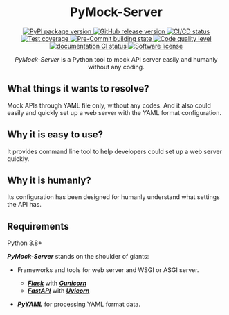 <h1 align="center">
  PyMock-Server
</h1>

<p align="center">
  <a href="https://pypi.org/project/PyMock-Server">
    <img src="https://img.shields.io/pypi/v/PyMock-Server?color=%23099cec&amp;label=PyPI&amp;logo=pypi&amp;logoColor=white" alt="PyPI package version">
  </a>
  <a href="https://github.com/Chisanan232/PyMock-Server/releases">
    <img src="https://img.shields.io/github/release/Chisanan232/PyMock-Server.svg?label=Release&logo=github" alt="GitHub release version">
  </a>
  <a href="https://github.com/Chisanan232/PyMock-Server/actions/workflows/ci.yaml">
    <img src="https://github.com/Chisanan232/PyMock-Server/actions/workflows/ci.yaml/badge.svg" alt="CI/CD status">
  </a>
  <a href="https://codecov.io/gh/Chisanan232/PyMock-Server">
    <img src="https://codecov.io/gh/Chisanan232/PyMock-Server/graph/badge.svg?token=r5HJxg9KhN" alt="Test coverage">
  </a>
  <a href="https://results.pre-commit.ci/latest/github/Chisanan232/PyMock-Server/master">
    <img src="https://results.pre-commit.ci/badge/github/Chisanan232/PyMock-Server/master.svg" alt="Pre-Commit building state">
  </a>
  <a href="https://sonarcloud.io/summary/new_code?id=Chisanan232_PyMock-Server">
    <img src="https://sonarcloud.io/api/project_badges/measure?project=Chisanan232_PyMock-Server&metric=alert_status" alt="Code quality level">
  </a>
  <a href="https://chisanan232.github.io/PyMock-Server/">
    <img src="https://github.com/Chisanan232/PyMock-Server/actions/workflows/documentation.yaml/badge.svg" alt="documentation CI status">
  </a>
  <a href="https://opensource.org/licenses/MIT">
    <img src="https://img.shields.io/badge/License-MIT-yellow.svg" alt="Software license">
  </a>

</p>

<p align="center">
  <em>PyMock-Server</em> is a Python tool to mock API server easily and humanly without any coding.
</p>

## What things it wants to resolve?

Mock APIs through YAML file only, without any codes. And it also could easily and quickly set up a web server with the YAML format configuration.

## Why it is easy to use?

It provides command line tool to help developers could set up a web server quickly.

## Why it is humanly?

Its configuration has been designed for humanly understand what settings the API has.

## Requirements

Python 3.8+

**_PyMock-Server_** stands on the shoulder of giants:

* Frameworks and tools for web server and WSGI or ASGI server.
    * [**_Flask_**] with [**_Gunicorn_**]
    * [**_FastAPI_**] with [**_Uvicorn_**]

* [**_PyYAML_**] for processing YAML format data.

[**_Flask_**]: https://flask.palletsprojects.com/en/2.3.x/
[**_Gunicorn_**]: https://docs.gunicorn.org/
[**_FastAPI_**]: https://fastapi.tiangolo.com
[**_Uvicorn_**]: https://www.uvicorn.org/
[**_PyYAML_**]: https://pyyaml.org/wiki/PyYAMLDocumentation
